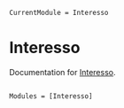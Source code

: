 ```@meta
CurrentModule = Interesso
```

# Interesso

Documentation for [Interesso](https://github.com/JuDO-dev/Interesso.jl).

```@index
```

```@autodocs
Modules = [Interesso]
```
